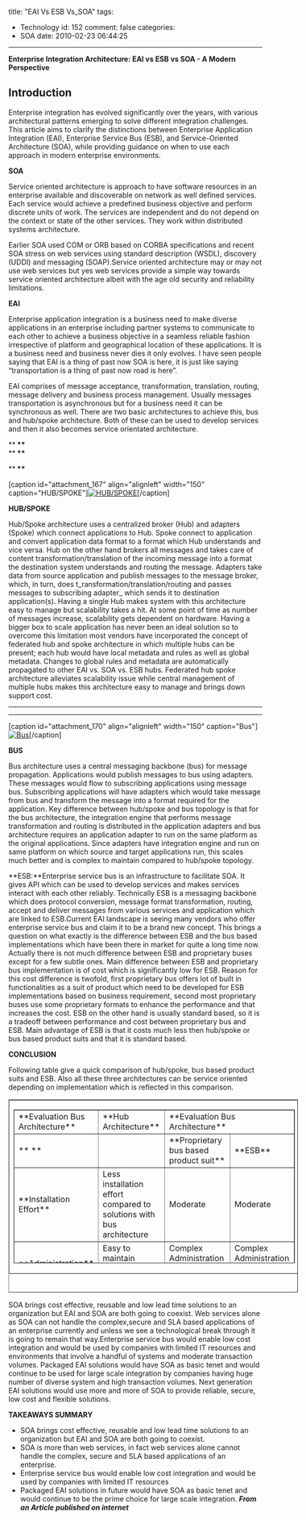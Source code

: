 title: "EAI Vs ESB Vs\_SOA"
tags:
  - Technology
id: 152
comment: false
categories:
  - SOA
date: 2010-02-23 06:44:25
---

**Enterprise Integration Architecture: EAI vs ESB vs SOA - A Modern Perspective**

## Introduction

Enterprise integration has evolved significantly over the years, with various architectural patterns emerging to solve different integration challenges. This article aims to clarify the distinctions between Enterprise Application Integration (EAI), Enterprise Service Bus (ESB), and Service-Oriented Architecture (SOA), while providing guidance on when to use each approach in modern enterprise environments.

**<strong>SOA**</strong>

Service oriented architecture is approach to have software resources in an enterprise available and discoverable on network as well defined services. Each service would achieve a predefined business objective and perform discrete units of work. The services are independent and do not depend on the context or state of the other services. They work within distributed systems architecture.

Earlier SOA used COM or ORB based on CORBA specifications and recent SOA stress on web services using standard description (WSDL), discovery (UDDI) and messaging (SOAP).Service oriented architecture may or may not use web services but yes web services provide a simple way towards service oriented architecture albeit with the age old security and reliability limitations.

**<strong>EAI**</strong>

Enterprise application integration is a business need to make diverse applications in an enterprise including partner systems to communicate to each other to achieve a business objective in a seamless reliable fashion irrespective of platform and geographical location of these applications. It is a business need and business never dies it only evolves. I have seen people saying that EAI is a thing of past now SOA is here, it is just like saying “transportation is a thing of past now road is here”.

EAI comprises of message acceptance, transformation, translation, routing, message delivery and business process management. Usually messages transportation is asynchronous but for a business need it can be synchronous as well. There are two basic architectures to achieve this, bus and hub/spoke architecture. Both of these can be used to develop services and then it also becomes service orientated architecture.
<div>**<strong> **</strong></div>
**<strong> **</strong>

**<strong> **</strong>

[caption id="attachment_167" align="alignleft" width="150" caption="HUB/SPOKE"][![HUB/SPOKE](http://preetambalijepalli.files.wordpress.com/2010/02/hs.jpg?w=150 "HS")](http://balijepalli.com/2010/02/23/eai-vs-esb-vs-soa/hs/)[/caption]

**HUB/SPOKE**

Hub/Spoke architecture uses a centralized broker (Hub) and adapters (Spoke) which connect applications to Hub. Spoke connect to application and convert application data format to a format which Hub understands and vice versa. Hub on the other hand brokers all messages and takes care of content transformation/translation of the incoming message into a format the destination system understands and routing the message. Adapters take data from source application and publish messages to the message broker, which, in turn, does t_ransformation/translation/routing and passes messages to subscribing adapter_ which sends it to destination application(s). Having a single Hub makes system with this architecture easy to manage but scalability takes a hit. At some point of time as number of messages increase, scalability gets dependent on hardware. Having a bigger box to scale application has never been an ideal solution so to overcome this limitation most vendors have incorporated the concept of federated hub and spoke architecture in which multiple hubs can be present; each hub would have local metadata and rules as well as global metadata. Changes to global rules and metadata are automatically propagated to other EAI vs. SOA vs. ESB hubs. Federated hub spoke architecture alleviates scalability issue while central management of multiple hubs makes this architecture easy to manage and brings down support cost.

** **

** **

[caption id="attachment_170" align="alignleft" width="150" caption="Bus"][![Bus](http://preetambalijepalli.files.wordpress.com/2010/02/bus.jpg?w=150 "Bus")](http://balijepalli.com/2010/02/23/eai-vs-esb-vs-soa/bus/)[/caption]

**BUS**

Bus architecture uses a central messaging backbone (bus) for message propagation. Applications would publish messages to bus using adapters. These messages would flow to subscribing applications using message bus. Subscribing applications will have adapters which would take message from bus and transform the message into a format required for the application. Key difference between hub/spoke and bus topology is that for the bus architecture, the integration engine that performs message transformation and routing is distributed in the application adapters and bus architecture requires an application adapter to run on the same platform as the original applications. Since adapters have integration engine and run on same platform on which source and target applications run, this scales much better and is complex to maintain compared to hub/spoke topology.

**ESB:**Enterprise service bus is an infrastructure to facilitate SOA. It gives API which can be used to develop services and makes services interact with each other reliably. Technically ESB is a messaging backbone which does protocol conversion, message format transformation, routing, accept and deliver messages from various services and application which are linked to ESB.Current EAI landscape is seeing many vendors who offer enterprise service bus and claim it to be a brand new concept. This brings a question on what exactly is the difference between ESB and the bus based implementations which have been there in market for quite a long time now. Actually there is not much difference between ESB and proprietary buses except for a few subtle ones. Main difference between ESB and proprietary bus implementation is of cost which is significantly low for ESB. Reason for this cost difference is twofold, first proprietary bus offers lot of built in functionalities as a suit of product which need to be developed for ESB implementations based on business requirement, second most proprietary buses use some proprietary formats to enhance the performance and that increases the cost. ESB on the other hand is usually standard based, so it is a tradeoff between performance and cost between proprietary bus and ESB. Main advantage of ESB is that it costs much less then hub/spoke or bus based product suits and that it is standard based.

**CONCLUSION**

Following table give a quick comparison of hub/spoke, bus based product suits and ESB. Also all these three architectures can be service oriented depending on implementation which is reflected in this comparison.
<table style="width:575px;height:383px;" border="1" width="575">
<tbody>
<tr>
<td>
<table style="width:559px;height:305px;" border="1" width="559">
<tbody>
<tr>
<td>**Evaluation Bus Architecture**</td>
<td>**Hub Architecture**</td>
<td colspan="2">**Evaluation Bus Architecture**</td>
</tr>
<tr>
<td>**
**</td>
<td></td>
<td>**Proprietary bus based product suit**</td>
<td>**ESB**</td>
</tr>
<tr>
<td>**Installation Effort**</td>
<td>Less installation effort compared to solutions with bus architecture</td>
<td>Moderate</td>
<td>Moderate</td>
</tr>
<tr>
<td>**Administration**</td>
<td>Easy to maintain because of central HUB</td>
<td>Complex Administration depending on integration</td>
<td>Complex Administration depending on integration</td>
</tr>
<tr>
<td>**Cost**</td>
<td>High</td>
<td>High</td>
<td>Low</td>
</tr>
<tr>
<td>**Scalability**</td>
<td>Moderate</td>
<td>High</td>
<td>High</td>
</tr>
<tr>
<td>**Standards**</td>
<td>Mostly standard basedbut may useproprietary internal formats</td>
<td>Mostly standard basedbut may useproprietary internal formats</td>
<td>Standard Based</td>
</tr>
<tr>
<td>**SOA**</td>
<td>Can be Implemented as SOA</td>
<td></td>
<td>SOA</td>
</tr>
</tbody>
</table>
</td>
</tr>
</tbody>
</table>
SOA brings cost effective, reusable and low lead time solutions to an organization but EAI and SOA are both going to coexist. Web services alone as SOA can not handle the complex,secure and SLA based applications of an enterprise currently and unless we see a technological break through it is going to remain that way.Enterprise service bus would enable low cost integration and would be used by companies with limited IT resources and environments that involve a handful of systems and moderate transaction volumes. Packaged EAI solutions would have SOA as basic tenet and would continue to be used for large scale integration by companies having huge number of diverse system and high transaction volumes. Next generation EAI solutions would use more and more of SOA to provide reliable, secure, low cost and flexible solutions.

**TAKEAWAYS SUMMARY**

*   SOA brings cost effective, reusable and low lead time solutions to an organization but EAI and SOA are both going to coexist.
*   SOA is more than web services, in fact web services alone cannot handle the complex, secure and SLA based applications of an enterprise.
*   Enterprise service bus would enable low cost integration and would be used by companies with limited IT resources
*   Packaged EAI solutions in future would have SOA as basic tenet and would continue to be the prime choice for large scale integration.
***From an Article published on internet***